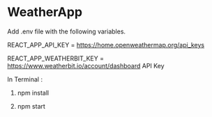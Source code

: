 # WeatherApp

Add .env file with the following variables.

REACT_APP_API_KEY = https://home.openweathermap.org/api_keys

REACT_APP_WEATHERBIT_KEY = https://www.weatherbit.io/account/dashboard API Key

In Terminal :

1. npm install

2. npm start
